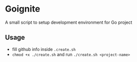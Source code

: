 # Goignite

A small script to setup development environment for Go project

## Usage
- fill github info inside `.create.sh`
- `chmod +x ./create.sh` and run `./create.sh <project-name>`
